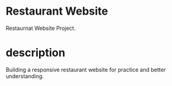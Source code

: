 # Restaurant Website

Restaurnat Website Project.

# description

Building a responsive restaurant website for practice and better understanding.
